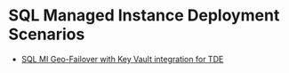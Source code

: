 # SQL Managed Instance Deployment Scenarios

- [SQL MI Geo-Failover with Key Vault integration for TDE](https://github.com/aarsan/SQLMI/tree/master/GEO-FO-AKV)
